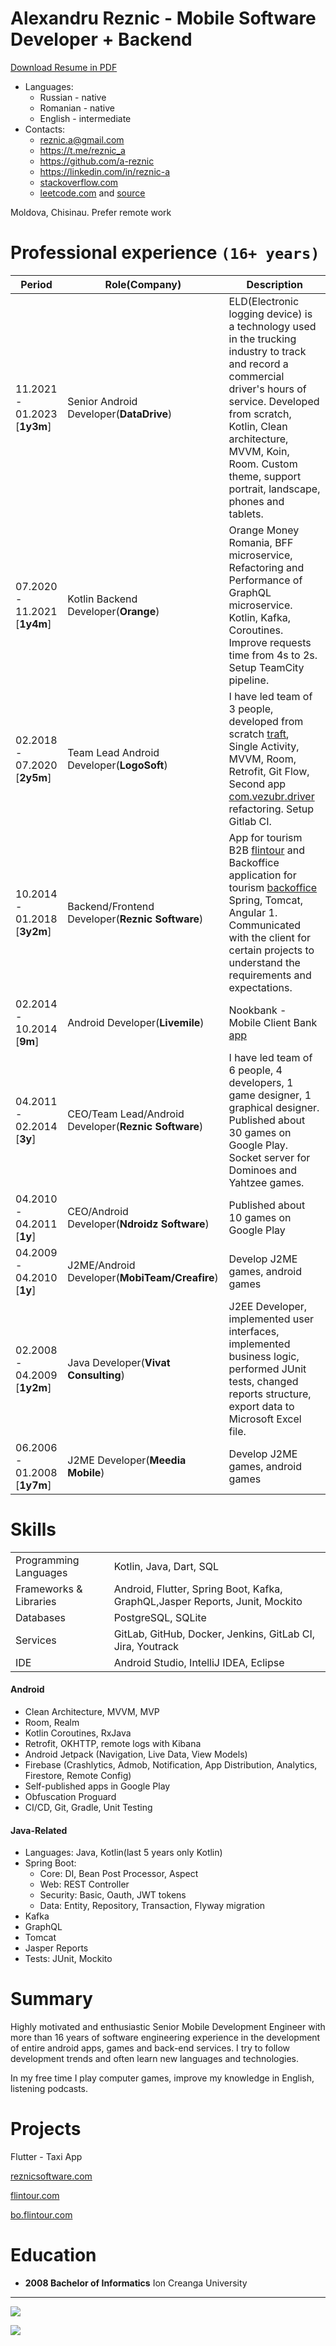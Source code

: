 # Alexandru Reznic - Mobile Software Developer + Backend

[Download Resume in PDF](https://github.com/a-reznic/resume/raw/main/reznic_a_android.pdf)

* Languages:
  * Russian - native
  * Romanian - native
  * English - intermediate
* Contacts:
  * reznic.a@gmail.com
  * https://t.me/reznic_a
  * https://github.com/a-reznic
  * https://linkedin.com/in/reznic-a
  * [stackoverflow.com](https://leetcode.com/areznic/)
  * [leetcode.com](https://leetcode.com/areznic/) and [source](https://github.com/a-reznic/leetcode)

Moldova, Chisinau. Prefer remote work

# Professional experience `(16+ years)`

| Period                       | Role(Company)                                        | Description                                                                                                                                                                                                                                                                                              |
|------------------------------|------------------------------------------------------|----------------------------------------------------------------------------------------------------------------------------------------------------------------------------------------------------------------------------------------------------------------------------------------------------------|
| 11.2021 - 01.2023 [**1y3m**]     | Senior Android Developer(**DataDrive**)              | ELD(Electronic logging device) is a technology used in the trucking industry to track and record a commercial driver's hours of service. Developed from scratch, Kotlin, Clean architecture, MVVM, Koin, Room. Custom theme, support portrait, landscape, phones and tablets.                            |
| 07.2020 - 11.2021 [**1y4m**] | Kotlin Backend Developer(**Orange**)                 | Orange Money Romania, BFF microservice, Refactoring and Performance of GraphQL microservice. Kotlin, Kafka, Coroutines. Improve requests time from 4s to 2s. Setup TeamCity pipeline.                                                                                                                    |
| 02.2018 - 07.2020 [**2y5m**] | Team Lead Android Developer(**LogoSoft**)            | I have led team of 3 people, developed from scratch [traft](https://play.google.com/store/apps/details?id=ru.traft.mobile), Single Activity, MVVM, Room, Retrofit, Git Flow, Second app [com.vezubr.driver](https://play.google.com/store/apps/details?id=ru.traft.mobile) refactoring. Setup Gitlab CI. |
| 10.2014 - 01.2018 [**3y2m**] | Backend/Frontend Developer(**Reznic Software**)      | App for tourism B2B [flintour](https://flintour.com) and Backoffice application for tourism [backoffice](https://bo.flintour.com) Spring, Tomcat, Angular 1. Communicated with the client for certain projects to understand the requirements and expectations.                                          |
| 02.2014 - 10.2014 [**9m**]   | Android Developer(**Livemile**)                      | Nookbank - Mobile Client Bank [app](https://play.google.com/store/apps/details?id=com.noorbank.activities)                                                                                                                                                                                               |
| 04.2011 - 02.2014 [**3y**]   | CEO/Team Lead/Android Developer(**Reznic Software**) | I have led team of 6 people, 4 developers, 1 game designer, 1 graphical designer. Published about 30 games on Google Play. Socket server for Dominoes and Yahtzee games.                                                                                                                                 |
| 04.2010 - 04.2011 [**1y**]   | CEO/Android Developer(**Ndroidz Software**)          | Published about 10 games on Google Play                                                                                                                                                                                                                                                                  |
| 04.2009 - 04.2010 [**1y**]   | J2ME/Android Developer(**MobiTeam/Creafire**)        | Develop J2ME games, android games                                                                                                                                                                                                                                                                        |
| 02.2008 - 04.2009 [**1y2m**] | Java Developer(**Vivat Consulting**)                 | J2EE Developer, implemented user interfaces, implemented business logic, performed JUnit tests, changed reports structure, export data to Microsoft Excel file.                                                                                                                                          |
| 06.2006 - 01.2008 [**1y7m**] | J2ME Developer(**Meedia Mobile**)                    | Develop J2ME games, android games                                                                                                                                                                                                                                                                        |

# Skills

|                        |                                                                              |
|------------------------|------------------------------------------------------------------------------|
| Programming Languages  | Kotlin, Java, Dart, SQL                                                      |
| Frameworks & Libraries | Android, Flutter, Spring Boot, Kafka, GraphQL,Jasper Reports, Junit, Mockito |
| Databases              | PostgreSQL, SQLite                                                           |
| Services               | GitLab, GitHub, Docker, Jenkins, GitLab CI, Jira, Youtrack                   |
| IDE                    | Android Studio, IntelliJ IDEA, Eclipse                                       |

#### Android

* Clean Architecture, MVVM, MVP
* Room, Realm
* Kotlin Coroutines, RxJava
* Retrofit, OKHTTP, remote logs with Kibana
* Android Jetpack (Navigation, Live Data, View Models)
* Firebase (Crashlytics, Admob, Notification, App Distribution, Analytics, Firestore, Remote Config)
* Self-published apps in Google Play
* Obfuscation Proguard
* CI/CD, Git, Gradle, Unit Testing

#### Java-Related

* Languages: Java, Kotlin(last 5 years only Kotlin)
* Spring Boot:
  * Core: DI, Bean Post Processor, Aspect
  * Web: REST Controller
  * Security: Basic, Oauth, JWT tokens
  * Data: Entity, Repository, Transaction, Flyway migration
* Kafka
* GraphQL
* Tomcat
* Jasper Reports
* Tests: JUnit, Mockito

# Summary

Highly motivated and enthusiastic Senior Mobile Development Engineer with more than 16 years of software engineering
experience in the development of entire android apps, games and back-end services. I try to follow development trends
and often learn new languages and technologies.

In my free time I play computer games, improve my knowledge in English, listening podcasts.

# Projects
Flutter - Taxi App

[reznicsoftware.com](https://reznicsoftware.com)

[flintour.com](https://flintour.com)

[bo.flintour.com](https://bo.flintour.com)

# Education

* **2008 Bachelor of Informatics** Ion Creanga University

___

![](https://github-readme-stats.vercel.app/api?username=a-reznic&show_icons=true&theme=default#gh-light-mode-only)

![](https://komarev.com/ghpvc/?username=a-reznic-resume)
